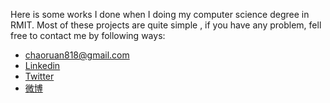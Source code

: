 Here is some works I done when I doing my computer science degree in RMIT. Most of these projects are quite simple , if you have any problem, fell free to contact me by following ways:

* <chaoruan818@gmail.com>
* [Linkedin](http://lnkd.in/_YVFRm)
* [Twitter](https://twitter.com/RC_NewMoon)
* [微博](http://weibo.com/rcgary)